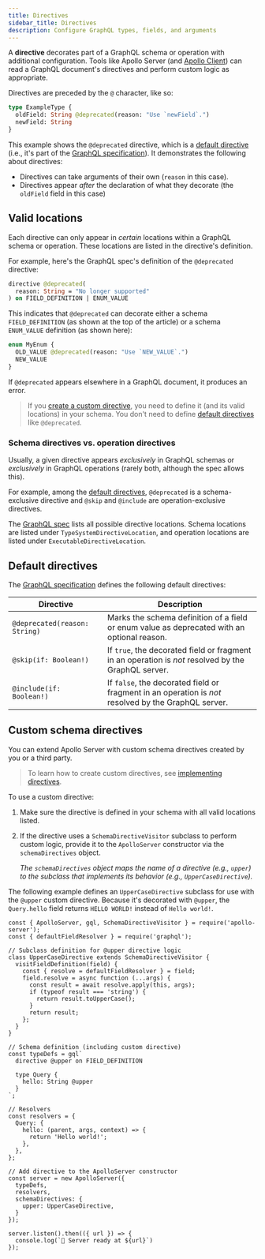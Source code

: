 ```yaml
---
title: Directives
sidebar_title: Directives
description: Configure GraphQL types, fields, and arguments
---
```


A **directive** decorates part of a GraphQL schema or operation with additional configuration. Tools like Apollo Server (and [Apollo Client](https://www.apollographql.com/docs/react/local-state/managing-state-with-field-policies/#querying)) can read a GraphQL document's directives and perform custom logic as appropriate.

Directives are preceded by the `@` character, like so:

```graphql{2}:title=schema.graphql
type ExampleType {
  oldField: String @deprecated(reason: "Use `newField`.")
  newField: String
}
```

This example shows the `@deprecated` directive, which is a [default directive](#default-directives) (i.e., it's part of the [GraphQL specification](http://spec.graphql.org/June2018/#sec--deprecated)). It demonstrates the following about directives:

* Directives can take arguments of their own (`reason` in this case).
* Directives appear _after_ the declaration of what they decorate (the `oldField` field in this case)

## Valid locations

Each directive can only appear in _certain_ locations within a GraphQL schema or operation. These locations are listed in the directive's definition.

For example, here's the GraphQL spec's definition of the `@deprecated` directive:

```graphql
directive @deprecated(
  reason: String = "No longer supported"
) on FIELD_DEFINITION | ENUM_VALUE
```

This indicates that `@deprecated` can decorate either a schema  `FIELD_DEFINITION` (as shown at the top of the article) or a schema `ENUM_VALUE` definition (as shown here):

```graphql:title=schema.graphql
enum MyEnum {
  OLD_VALUE @deprecated(reason: "Use `NEW_VALUE`.")
  NEW_VALUE
}
```

If `@deprecated` appears elsewhere in a GraphQL document, it produces an error.

> If you [create a custom directive](#custom-schema-directives), you need to define it (and its valid locations) in your schema. You don't need to define [default directives](#default-directives) like `@deprecated`.

### Schema directives vs. operation directives

Usually, a given directive appears _exclusively_ in GraphQL schemas or _exclusively_ in GraphQL operations (rarely both, although the spec allows this).

For example, among the [default directives](#default-directives), `@deprecated` is a schema-exclusive directive and `@skip` and `@include` are operation-exclusive directives.

The [GraphQL spec](https://spec.graphql.org/June2018/#sec-Type-System.Directives) lists all possible directive locations. Schema locations are listed under `TypeSystemDirectiveLocation`, and operation locations are listed under `ExecutableDirectiveLocation`.

## Default directives

The [GraphQL specification](http://spec.graphql.org/June2018/#sec-Type-System.Directives) defines the following default directives:

| Directive | Description |
|-----------|-------------|
| `@deprecated(reason: String)` | Marks the schema definition of a field or enum value as deprecated with an optional reason. |
| `@skip(if: Boolean!)` | If `true`, the decorated field or fragment in an operation is _not_ resolved by the GraphQL server. |
| `@include(if: Boolean!)` | If `false`, the decorated field or fragment in an operation is _not_ resolved by the GraphQL server. |

## Custom schema directives

You can extend Apollo Server with custom schema directives created by you or a third party.

> To learn how to create custom directives, see [implementing directives](./creating-directives/).

To use a custom directive:

1. Make sure the directive is defined in your schema with all valid locations listed.
2. If the directive uses a `SchemaDirectiveVisitor` subclass to perform custom logic, provide it to the `ApolloServer` constructor via the `schemaDirectives` object.

    _The `schemaDirectives` object maps the name of a directive (e.g., `upper`) to the subclass that implements its behavior (e.g., `UpperCaseDirective`)._

The following example defines an `UpperCaseDirective` subclass for use with the `@upper` custom directive. Because it's decorated with `@upper`, the `Query.hello` field returns `HELLO WORLD!` instead of `Hello world!`.

```js{20,40-42}
const { ApolloServer, gql, SchemaDirectiveVisitor } = require('apollo-server');
const { defaultFieldResolver } = require('graphql');

// Subclass definition for @upper directive logic
class UpperCaseDirective extends SchemaDirectiveVisitor {
  visitFieldDefinition(field) {
    const { resolve = defaultFieldResolver } = field;
    field.resolve = async function (...args) {
      const result = await resolve.apply(this, args);
      if (typeof result === 'string') {
        return result.toUpperCase();
      }
      return result;
    };
  }
}

// Schema definition (including custom directive)
const typeDefs = gql`
  directive @upper on FIELD_DEFINITION

  type Query {
    hello: String @upper
  }
`;

// Resolvers
const resolvers = {
  Query: {
    hello: (parent, args, context) => {
      return 'Hello world!';
    },
  },
};

// Add directive to the ApolloServer constructor
const server = new ApolloServer({
  typeDefs,
  resolvers,
  schemaDirectives: {
    upper: UpperCaseDirective,
  }
});

server.listen().then(({ url }) => {
  console.log(`🚀 Server ready at ${url}`)
});
```
